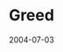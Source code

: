 ---
layout: message
category: message
series: "VIRUS"
title: "Greed"
date: 2004-07-03
message_id: 164
---